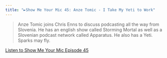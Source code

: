 ```yaml
---
title: "►Show Me Your Mic 45: Anze Tomic - I Take My Yeti to Work"
---
```

<blockquote><p>
  Anze Tomic joins Chris Enns to discuss podcasting all the way from Slovenia. He has an english show called Storming Mortal as well as a Slovenian podcast network called Apparatus. He also has a Yeti. Sparks may fly.
</p></blockquote>
<p><a href="http://goodstuff.fm/smym/45">Listen to Show Me Your Mic Episode 45</a></p>

